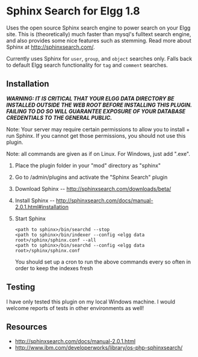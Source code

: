 # Sphinx Search for Elgg 1.8

Uses the open source Sphinx search engine to power search on your Elgg site.
This is (theoretically) much faster than mysql's fulltext search engine, and
also provides some nice features such as stemming.  Read more about Sphinx at
http://sphinxsearch.com/.

Currently uses Sphinx for `user`, `group`, and `object` searches only. Falls 
back to default Elgg search functionality for `tag` and `comment` searches.

## Installation
***WARNING: IT IS CRITICAL THAT YOUR ELGG DATA DIRECTORY BE INSTALLED OUTSIDE THE
WEB ROOT BEFORE INSTALLING THIS PLUGIN.  FAILING TO DO SO WILL GUARANTEE EXPOSURE
OF YOUR DATABASE CREDENTIALS TO THE GENERAL PUBLIC.***

Note: Your server may require certain permissions to allow you to install + run 
Sphinx. If you cannot get those permissions, you should not use this plugin.

Note: all commands are given as if on Linux.  For Windows, just add ".exe".

1. Place the plugin folder in your "mod" directory as "sphinx"
2. Go to /admin/plugins and activate the "Sphinx Search" plugin
3. Download Sphinx -- http://sphinxsearch.com/downloads/beta/
4. Install Sphinx -- http://sphinxsearch.com/docs/manual-2.0.1.html#installation
5. Start Sphinx
   
   ```
   <path to sphinx>/bin/searchd --stop
   <path to sphinx>/bin/indexer --config <elgg data root>/sphinx/sphinx.conf --all
   <path to sphinx>/bin/searchd --config <elgg data root>/sphinx/sphinx.conf
   ```
   
   You should set up a cron to run the above commands 
   every so often in order to keep the indexes fresh

## Testing
I have only tested this plugin on my local Windows machine. I would welcome reports
of tests in other environments as well!

## Resources
* http://sphinxsearch.com/docs/manual-2.0.1.html
* http://www.ibm.com/developerworks/library/os-php-sphinxsearch/